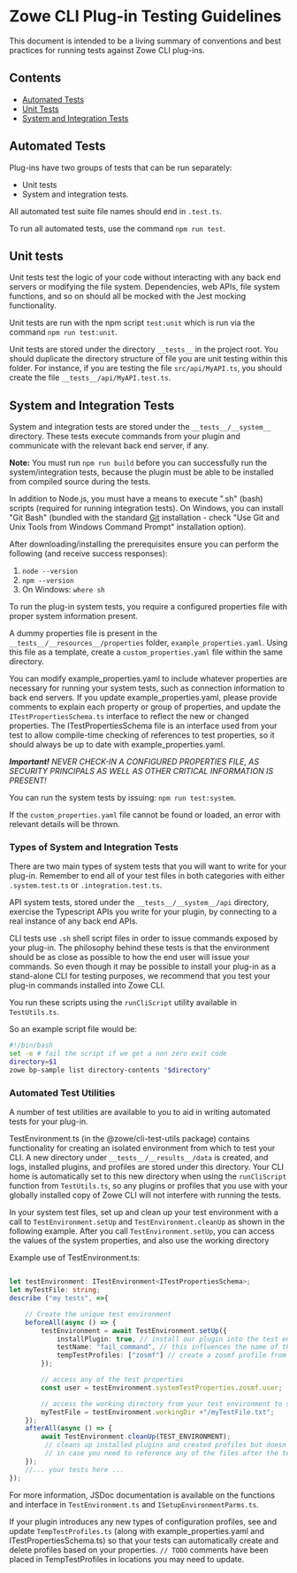 # Zowe CLI Plug-in Testing Guidelines
This document is intended to be a living summary of conventions and best practices for running tests against Zowe CLI plug-ins. 

## Contents
- [Automated Tests](#automated-tests)
- [Unit Tests](#unit-tests)
- [System and Integration Tests](#system-and-integration-tests)


## Automated Tests

Plug-ins have two groups of tests that can be run separately:

* Unit tests 
* System and integration tests.

All automated test suite file names should end in `.test.ts`. 

To run all automated tests, use the command `npm run test`.

## Unit tests 

Unit tests test the logic of your code without interacting with any back end servers or modifying the file system. 
Dependencies, web APIs, file system functions, and so on should all be mocked with the Jest mocking functionality. 

Unit tests are run with the npm script `test:unit` which is run via the command `npm run test:unit`.

Unit tests are stored under the directory `__tests__` in the project root. You should duplicate the directory structure of file you are unit testing within this folder. 
For instance, if you are testing the file `src/api/MyAPI.ts`, you should create the file `__tests__/api/MyAPI.test.ts`. 


## System and Integration Tests
System and integration tests are stored under the `__tests__/__system__` directory. These tests execute commands from your plugin and communicate with the relevant back end server, if any.

**Note:** You must run `npm run build` before you can successfully run the system/integration tests, because the plugin must be able to be installed from compiled source during the tests.

In addition to Node.js, you must have a means to execute ".sh" (bash) scripts (required for running integration tests). On Windows, you can install "Git Bash" (bundled with the standard [Git](https://git-scm.com/downloads) installation - check "Use Git and Unix Tools from Windows Command Prompt" installation option).

After downloading/installing the prerequisites ensure you can perform the following (and receive success responses):
1. `node --version`
2. `npm --version`
3. On Windows: `where sh`

To run the plug-in system tests, you require a configured properties file with proper system information present. 

A dummy properties file is present in the `__tests__/__resources__/properties` folder, `example_properties.yaml`. Using this
file as a template, create a `custom_properties.yaml` file within the same directory.

You can modify example_properties.yaml to include whatever properties are necessary for running your system tests, such as connection information to back end servers. If you update example_properties.yaml, please provide comments to explain each property or group of properties, and update the `ITestPropertiesSchema.ts` interface to reflect the new or changed properties. The ITestPropertiesSchema file is an interface used from your test to allow compile-time checking of references to test properties, so it should always be up to date with example_properties.yaml.

***Important!** NEVER CHECK-IN A CONFIGURED PROPERTIES FILE, AS SECURITY PRINCIPALS AS WELL AS OTHER CRITICAL INFORMATION IS PRESENT!*

You can run the system tests by issuing: `npm run test:system`.

If the `custom_properties.yaml` file cannot be found or loaded, an error with relevant details will be thrown.

### Types of System and Integration Tests 

There are two main types of system tests that you will want to write for your plug-in. Remember to end all of your test files in both categories with either `.system.test.ts` or `.integration.test.ts`. 

API system tests, stored under the `__tests__/__system__/api` directory, exercise the Typescript APIs you write for your plugin, by connecting to a real instance of any back end APIs.

CLI tests use `.sh` shell script files in order to issue commands exposed by your plug-in. The philosophy behind these tests is that the environment should be as close as possible to how the end user will issue your commands. So even though it may be possible to install your plug-in as a stand-alone CLI for testing purposes, we recommend that you test your plug-in commands installed into Zowe CLI. 

You run these scripts using the `runCliScript` utility available in `TestUtils.ts`. 

So an example script file would be:
``` bash
#!/bin/bash
set -e # fail the script if we get a non zero exit code
directory=$1 
zowe bp-sample list directory-contents "$directory"
```
### Automated Test Utilities

A number of test utilities are available to you to aid in writing automated tests for your plug-in. 

TestEnvironment.ts (in the @zowe/cli-test-utils package) contains functionality for creating an isolated environment from which to test your CLI. A new directory under `__tests__/__results__/data` is created, and logs, installed plugins, and profiles are stored under this directory. Your CLI home is automatically set to this new directory when using the `runCliScript` function from `TestUtils.ts`, so any plugins or profiles that you use with your globally installed copy of Zowe CLI will not interfere with running the tests.

In your system test files, set up and clean up your test environment with  a call to `TestEnvironment.setUp` and `TestEnvironment.cleanUp` as shown in the following example. After you call `TestEnvironment.setUp`, you can access the values of the system properties, and also use the working directory

Example use of TestEnvironment.ts: 
``` typescript

let testEnvironment: ITestEnvironment<ITestPropertiesSchema>; 
let myTestFile: string;
describe ("my tests", =>{ 

    // Create the unique test environment
    beforeAll(async () => {
        testEnvironment = await TestEnvironment.setUp({
            installPlugin: true, // install our plugin into the test environment working directory so that we can issue plugin commands
            testName: "fail_command", // this influences the name of the generated directory 
            tempTestProfiles: ["zosmf"] // create a zosmf profile from the settings in the custom_properties.yaml file
        });

        // access any of the test properties
        const user = testEnvironment.systemTestProperties.zosmf.user;

        // access the working directory from your test environment to save temporary test-related files 
        myTestFile = testEnvironment.workingDir +"/myTestFile.txt";
    });
    afterAll(async () => {
        await TestEnvironment.cleanUp(TEST_ENVIRONMENT);
         // cleans up installed plugins and created profiles but doesn't delete the directory
         // in case you need to reference any of the files after the tests run 
    });
    //... your tests here ... 
});

```

For more information, JSDoc documentation is available on the functions and interface in `TestEnvironment.ts` and `ISetupEnvironmentParms.ts`. 

If your plugin introduces any new types of configuration profiles, see and update `TempTestProfiles.ts` (along with example_properties.yaml and ITestPropertiesSchema.ts) so that your tests can automatically create and delete profiles based on your properties. `// TODO` comments have been placed in TempTestProfiles in locations you may need to update. 